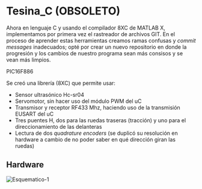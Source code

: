 # Tesina_C (OBSOLETO)
Ahora en lenguaje C y usando el compilador 8XC de MATLAB X, implementamos por primera vez el rastreador de archivos GIT.
En el proceso de aprender estas herramientas creamos ramas confusas y *commit messages* inadecuados; opté por crear un nuevo repositorio en donde la progresión y los cambios de nuestro programa sean más consisos y se vean más limpios.

PIC16F886

Se creó una librería (8XC) que permite usar:
- Sensor ultrasónico Hc-sr04 
- Servomotor, sin hacer uso del módulo PWM del uC
- Transmisor y receptor RF433 Mhz, haciendo uso de la transmisión EUSART del uC
- Tres puentes H, dos para las ruedas traseras (tracción) y uno para el direccionamiento de las delanteras
- Lectura de dos *quadrature encoders* (se duplicó su resolución en hardware a cambio de no poder saber en qué dirección giran las ruedas)

## Hardware
![Esquematico-1](https://user-images.githubusercontent.com/72580785/167339715-a51acf8f-584f-4c0b-9230-e884501456bf.jpg)
